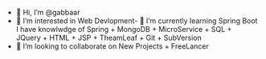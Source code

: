 - 👋 Hi, I’m @gabbaar
- 👀 I’m interested in Web Devlopment- 🌱 I’m currently learning Spring Boot 
I have knowlwdge of Spring + MongoDB + MicroService + SQL + JQuery + HTML + JSP + TheamLeaf + Git + SubVersion 
- 💞️ I’m looking to collaborate on New Projects + FreeLancer

<!---
gabbaar/gabbaar is a ✨ special ✨ repository because its `README.md` (this file) appears on your GitHub profile.
You can click the Preview link to take a look at your changes.
--->

